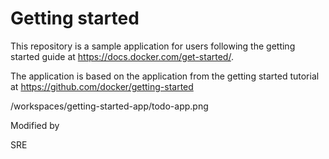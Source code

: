 # Getting started

This repository is a sample application for users following the getting started guide at https://docs.docker.com/get-started/.

The application is based on the application from the getting started tutorial at https://github.com/docker/getting-started


/workspaces/getting-started-app/todo-app.png

Modified by 

SRE